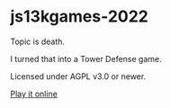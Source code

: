 # js13kgames-2022

Topic is death.

I turned that into a Tower Defense game.

Licensed under AGPL v3.0 or newer.

[Play it online](https://ryuno-ki.codeberg.page/js13kgames-2022/single.html)
